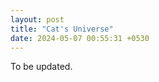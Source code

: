 ```yaml
---
layout: post
title: "Cat's Universe"
date: 2024-05-07 00:55:31 +0530
---
```


<style>

img
{
	max-width: 15%;
}

.image-left, .image-right
{
	margin: 1em 0;
}
@media (min-width: 20em)
{
	.image-left, .image-right
	{
		display: flex;
		align-items: center;
	}

	.image-left img
	{
		margin-right: 1em;
		float: left; /* fallback */
	}

	.image-right img
	{
		order: 1;
		margin-left: 1em;
		float: right; /* fallback */
	}
	
	/* clearfix for fallback */
	.image-left::after,
	.image-right::after
	{
		content: "";
  	display: block;
		clear: both;
	}
}

@media (min-width: 30em)
{
	.image-left img, .image-right img
	{
		flex-shrink: 0;
	}
}


blockquote {
    /* border-left: 7px solid #b83131; */
	font-style: normal;
	color: #343A40;
    background: #E9ECEF;
    margin: 1.5em 0px;
    padding: 1px 10px;
	font-size: 16px;
    /* quotes:"\201C""\201D""\2018""\2019"; */
}

</style>


To be updated.